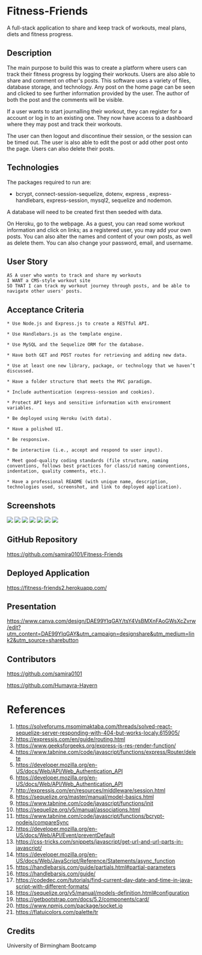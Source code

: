 # Fitness-Friends
A full-stack application to share and keep track of workouts, meal plans, diets and fitness progress.

## Description
The main purpose to build this was to create a platform where users can track their fitness progress by logging their workouts. Users are also able to share and comment on other's posts. This software uses a variety of files, database storage, and technology. Any post on the home page can be seen and clicked to see further information provided by the user. The author of both the post and the comments will be visible.

If a user wants to start journalling their workout, they can register for a account or log in to an existing one. They now have access to a dashboard where they may post and track their workouts.

The user can then logout and discontinue their session, or the session can be timed out. The user is also able to edit the post or add other post onto the page. Users can also delete their posts.

## Technologies
The packages required to run are:

* bcrypt, connect-session-sequelize, dotenv, express , express-handlebars, express-session, mysql2, sequelize and nodemon.

A database will need to be created first then seeded with data.

On Heroku, go to the webpage. As a guest, you can read some workout information and click on links; as a registered user, you may add your own posts. You can also alter the names and content of your own posts, as well as delete them. You can also change your password, email, and username.

## User Story
```
AS A user who wants to track and share my workouts
I WANT a CMS-style workout site
SO THAT I can track my workout journey through posts, and be able to navigate other users' posts. 
```

## Acceptance Criteria
```
* Use Node.js and Express.js to create a RESTful API.

* Use Handlebars.js as the template engine. 

* Use MySQL and the Sequelize ORM for the database.

* Have both GET and POST routes for retrieving and adding new data.

* Use at least one new library, package, or technology that we haven’t discussed. 

* Have a folder structure that meets the MVC paradigm.

* Include authentication (express-session and cookies).

* Protect API keys and sensitive information with environment variables.

* Be deployed using Heroku (with data).

* Have a polished UI.

* Be responsive. 

* Be interactive (i.e., accept and respond to user input).

* Meet good-quality coding standards (file structure, naming conventions, follows best practices for class/id naming conventions, indentation, quality comments, etc.).

* Have a professional README (with unique name, description, technologies used, screenshot, and link to deployed application).
```
## Screenshots

![](/public/images/Screenshot1.png)
![](/public/images/Screenshot2.png)
![](/public/images/Screenshot3.png)
![](/public/images/Screenshot4.png)
![](/public/images/Screenshot5.png)
![](/public/images/Screenshot6.png)
![](/public/images/Screenshot7.png)

## GitHub Repository
https://github.com/samira0101/Fitness-Friends
## Deployed Application
https://fitness-friends2.herokuapp.com/
## Presentation
https://www.canva.com/design/DAE99YIqGAY/tsY4VsBMXnFAoGWsXcZvrw/edit?utm_content=DAE99YIqGAY&utm_campaign=designshare&utm_medium=link2&utm_source=sharebutton
## Contributors
https://github.com/samira0101

https://github.com/Humayra-Hayern

# References
1. https://solveforums.msomimaktaba.com/threads/solved-react-sequelize-server-responding-with-404-but-works-localy.615905/
2. https://expressjs.com/en/guide/routing.html
3. https://www.geeksforgeeks.org/express-js-res-render-function/
4. https://www.tabnine.com/code/javascript/functions/express/Router/delete
5. https://developer.mozilla.org/en-US/docs/Web/API/Web_Authentication_API
6. https://developer.mozilla.org/en-US/docs/Web/API/Web_Authentication_API
7. http://expressjs.com/en/resources/middleware/session.html
8. https://sequelize.org/master/manual/model-basics.html
9. https://www.tabnine.com/code/javascript/functions/init
10. https://sequelize.org/v5/manual/associations.html
11. https://www.tabnine.com/code/javascript/functions/bcrypt-nodejs/compareSync
12. https://developer.mozilla.org/en-US/docs/Web/API/Event/preventDefault
13. https://css-tricks.com/snippets/javascript/get-url-and-url-parts-in-javascript/
14. https://developer.mozilla.org/en-US/docs/Web/JavaScript/Reference/Statements/async_function
15. https://handlebarsjs.com/guide/partials.html#partial-parameters
16. https://handlebarsjs.com/guide/
17. https://codedec.com/tutorials/find-current-day-date-and-time-in-java-script-with-different-formats/
18. https://sequelize.org/v5/manual/models-definition.html#configuration
19. https://getbootstrap.com/docs/5.2/components/card/
20. https://www.npmjs.com/package/socket.io
21. https://flatuicolors.com/palette/tr

## Credits
University of Birmingham Bootcamp
